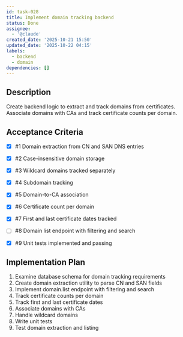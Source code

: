 ```yaml
---
id: task-028
title: Implement domain tracking backend
status: Done
assignee:
  - '@claude'
created_date: '2025-10-21 15:50'
updated_date: '2025-10-22 04:15'
labels:
  - backend
  - domain
dependencies: []
---
```


## Description

<!-- SECTION:DESCRIPTION:BEGIN -->
Create backend logic to extract and track domains from certificates. Associate domains with CAs and track certificate counts per domain.
<!-- SECTION:DESCRIPTION:END -->

## Acceptance Criteria
<!-- AC:BEGIN -->
- [x] #1 Domain extraction from CN and SAN DNS entries
- [x] #2 Case-insensitive domain storage
- [x] #3 Wildcard domains tracked separately
- [x] #4 Subdomain tracking
- [x] #5 Domain-to-CA association
- [x] #6 Certificate count per domain
- [x] #7 First and last certificate dates tracked
- [ ] #8 Domain list endpoint with filtering and search

- [x] #9 Unit tests implemented and passing
<!-- AC:END -->

## Implementation Plan

<!-- SECTION:PLAN:BEGIN -->
1. Examine database schema for domain tracking requirements
2. Create domain extraction utility to parse CN and SAN fields
3. Implement domain.list endpoint with filtering and search
4. Track certificate counts per domain
5. Track first and last certificate dates
6. Associate domains with CAs
7. Handle wildcard domains
8. Write unit tests
9. Test domain extraction and listing
<!-- SECTION:PLAN:END -->
